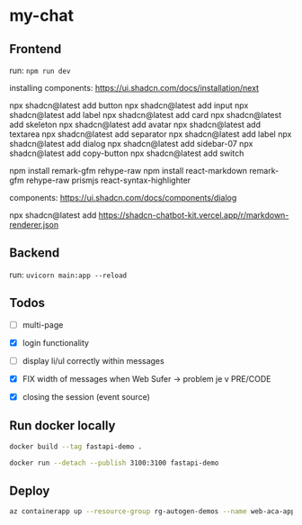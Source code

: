 # my-chat

## Frontend

run: `npm run dev`

installing components:
https://ui.shadcn.com/docs/installation/next

npx shadcn@latest add button
npx shadcn@latest add input
npx shadcn@latest add label
npx shadcn@latest add card
npx shadcn@latest add skeleton
npx shadcn@latest add avatar
npx shadcn@latest add textarea
npx shadcn@latest add separator
npx shadcn@latest add label 
npx shadcn@latest add dialog
npx shadcn@latest add sidebar-07
npx shadcn@latest add copy-button
npx shadcn@latest add switch


npm install remark-gfm rehype-raw
npm install react-markdown remark-gfm rehype-raw prismjs react-syntax-highlighter

components:
https://ui.shadcn.com/docs/components/dialog


npx shadcn@latest add https://shadcn-chatbot-kit.vercel.app/r/markdown-renderer.json

## Backend

run: `uvicorn main:app --reload`


## Todos

- [ ] multi-page
- [x] login functionality
- [ ] display li/ul correctly within messages
- [x] FIX width of messages when Web Sufer -> problem je v PRE/CODE
- [x] closing the session (event source)


## Run docker locally

```bash
docker build --tag fastapi-demo .
```

```bash 
docker run --detach --publish 3100:3100 fastapi-demo
```


## Deploy

```bash
az containerapp up --resource-group rg-autogen-demos --name web-aca-app --ingress external --target-port 3100 --source .
```